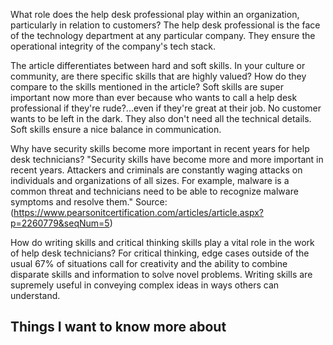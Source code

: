 What role does the help desk professional play within an organization, particularly in relation to customers?
The help desk professional is the face of the technology department at any particular company.  They ensure the operational integrity of the company's tech stack.

The article differentiates between hard and soft skills. In your culture or community, are there specific skills that are highly valued? How do they compare to the skills mentioned in the article?
Soft skills are super important now more than ever because who wants to call a help desk professional if they're rude?...even if they're great at their job.  No customer wants to be left in the dark.  They also don't need all the technical details.  Soft skills ensure a nice balance in communication.

Why have security skills become more important in recent years for help desk technicians?
"Security skills have become more and more important in recent years. Attackers and criminals are constantly waging attacks on individuals and organizations of all sizes. For example, malware is a common threat and technicians need to be able to recognize malware symptoms and resolve them."
Source: (https://www.pearsonitcertification.com/articles/article.aspx?p=2260779&seqNum=5)

How do writing skills and critical thinking skills play a vital role in the work of help desk technicians?
For critical thinking, edge cases outside of the usual 67% of situations call for creativity and the ability to combine disparate skills and information to solve novel problems.  Writing skills are supremely useful in conveying complex ideas in ways others can understand.

## Things I want to know more about
